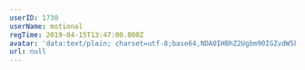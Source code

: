 ```yaml
---
userID: 1730
userName: motional
regTime: 2019-04-15T13:47:00.000Z
avatar: 'data:text/plain; charset=utf-8;base64,NDA0IHBhZ2Ugbm90IGZvdW5kCg=='
url: null
---
```



